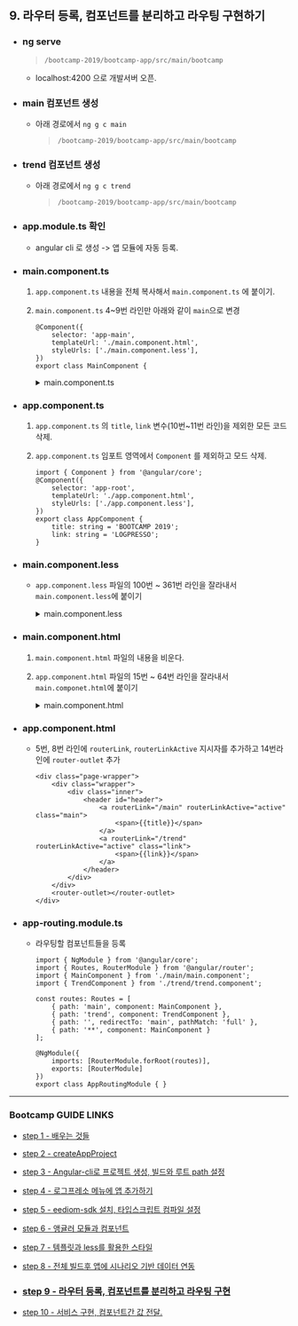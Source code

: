 ## 9. 라우터 등록, 컴포넌트를 분리하고 라우팅 구현하기

- ### ng serve

	>`/bootcamp-2019/bootcamp-app/src/main/bootcamp`
	- localhost:4200 으로 개발서버 오픈.
	
- ### main 컴포넌트 생성
	- 아래 경로에서 `ng g c main`
		>`/bootcamp-2019/bootcamp-app/src/main/bootcamp`
	
	
	
- ### trend 컴포넌트 생성
	- 아래 경로에서 `ng g c trend`
		>`/bootcamp-2019/bootcamp-app/src/main/bootcamp`
	
- ### app.module.ts 확인
	- angular cli 로 생성 -> 앱 모듈에 자동 등록.	
	
- ### main.component.ts

	1. `app.component.ts` 내용을 전체 복사해서 `main.component.ts` 에 붙이기.
	2. `main.component.ts` 4~9번 라인만 아래와 같이 `main`으로 변경
		```
		@Component({
			selector: 'app-main',
			templateUrl: './main.component.html',
			styleUrls: ['./main.component.less'],
		})
		export class MainComponent {
		```
		<details>
		<summary>main.component.ts</summary>
		<div markdown="1">

		```
		import { Component, NgZone, ViewChild } from '@angular/core';
		import { QueryService, SubscribeTypes } from 'eediom-sdk';
		import { GridData, QueryResult, ChartComponent, ChartTypes, LineChartConfigs, Field, Chart } from 'eediom-sdk';
		@Component({
			selector: 'app-main',
			templateUrl: './main.component.html',
			styleUrls: ['./main.component.less'],
		})
		export class MainComponent {
			title: string = 'BOOTCAMP 2019';
			link: string = 'LOGPRESSO';
			@ViewChild('chart', { static: true }) chartComponent: ChartComponent;
			gridData: GridData;
			fieldTypes: QueryResult["fieldTypes"];
			records: QueryResult["records"];
			count: QueryResult["count"];
			chart: Chart;
			query: string = '';
			loading: boolean = false;
			querySuccess: boolean = false;
			isOpen: boolean = false;


			constructor(private queryService: QueryService, private ngZone: NgZone) {
			}

			ngOnInit() {
				this.chart = new Chart(ChartTypes.Area, new LineChartConfigs(
					new Field('_time', 'date', '날짜'),
					[
						new Field('Unreal.js', 'int'),
						new Field('billboard.js', 'int'),
						new Field('iotjs', 'int'),
						new Field('metatron-discovery', 'int'),
						new Field('tui.editor', 'int'),
						new Field('veles', 'int'),
					],
					false
				));
				this.chartComponent.render(null, this.chart);
			}

			executeQuery() {
				this.querySuccess = false;
				this.loading = true;
				this.queryService.query(this.query, (queryId, subscribeData) => {
					if (subscribeData.type === SubscribeTypes.Eof) {
						this.queryService.getResult(queryId, 100, 0).then((queryResult) => {
							this.ngZone.run(() => {
								this.fieldTypes = queryResult.fieldTypes;
								this.count = queryResult.count;
								this.records = queryResult.records;
								this.onRender();
							})
						})
					}
				});
			}

			columnFiltering(columns) {
				const tmp = columns.filter((key) => {
					return key.column !== '_id' && key.column !== '_time' && key.column !== '_table';
				}).map((key) => {
					return new Field(key.column, key.type);
				});
				return tmp;
			}

			onRender(): void {
				setTimeout(() => {
					const filteredColumns = this.columnFiltering(this.fieldTypes);
					this.chart = new Chart(
						ChartTypes.Area, 
						new LineChartConfigs(new Field('_time', 'date', '날짜'), filteredColumns, false)
						);

					this.loading = false;
					this.querySuccess = true;
					this.isOpen = true;
					this.chartComponent.update(this.chart, this.records);
					this.gridData = new GridData({
						records: this.records
					})
				}, 1000)
			}

		}

		```
		</div>
		</details>	
- ### app.component.ts
	1. `app.component.ts` 의 `title`, `link` 변수(10번~11번 라인)을 제외한 모든 코드 삭제.
	2. `app.component.ts` 임포트 영역에서 `Component` 를 제외하고 모드 삭제.


		```
		import { Component } from '@angular/core';
		@Component({
			selector: 'app-root',
			templateUrl: './app.component.html',
			styleUrls: ['./app.component.less'],
		})
		export class AppComponent {
			title: string = 'BOOTCAMP 2019';
			link: string = 'LOGPRESSO';
		}

		```

- ### main.component.less
	- `app.component.less` 파일의 100번 ~ 361번 라인을 잘라내서 `main.component.less`에 붙이기
		<details>
		<summary>main.component.less</summary>
		<div markdown="1">

		```
		.keyframes(@name) when (@name = section-animation) {
		    @keyframes @name {
				from {
					margin-top: 10em;
				}
				to {
					margin-top: 2em;
				}
			}
		}
		.keyframes(@name) when (@name = form-animation) {
		    @keyframes @name {
				from {
					margin-top: 5em;
				}
				to {
					margin-top: 0;
				}
			}
		}
		.keyframes(@name) when (@name = sdk-animation) {
		    @keyframes @name {
				from {
					margin-top: 5em;
					opacity: 0;
				}
				to {
					margin-top: 0;
					opacity: 1;
				}
			}
		}
		.keyframes(section-animation);
		.keyframes(form-animation);
		.keyframes(sdk-animation);
		.wrapper {
			width: 100%;
			&.loading {
				margin-top: 10em;
			}
			&.sdk {
				opacity: 0;
			}
			header.major {
				text-align: center;
			}
			h2 {
				color: #434b56;
				line-height: 1.5;
				letter-spacing: 0.1em;
				font-size: 1.75em;
				font-weight: 800;
				margin: 0 0 0.65em 0;
			}
			>.inner {
				width: 80em;
				max-width: 100%;
				margin-left: auto;
				margin-right: auto;
				>.main {
					padding: 0 6em 2em 6em;
					background-color: #e8eafa;
				}
				>.main.accent {
					margin-top: 10em;
					.combined {
						margin-top: 5em;
					}
				}
			}
			form.combined {
				display: -moz-flex;
				display: -webkit-flex;
				display: -ms-flex;
				display: flex;
				-moz-flex-direction: row;
				-webkit-flex-direction: row;
				-ms-flex-direction: row;
				flex-direction: row;
				margin-left: auto;
				margin-right: auto;
				max-width: 100%;
				position: relative;
				width: 35em;
			}
			input {
				font-family: "Raleway", sans-serif;
				font-size: 12pt;
				font-weight: 300;
				line-height: 1.65;
			}
			input[type="text"] {
				-moz-appearance: none;
				-webkit-appearance: none;
				-ms-appearance: none;
				appearance: none;
				font-weight: 800;
				-moz-flex-grow: 1;
				-webkit-flex-grow: 1;
				-ms-flex-grow: 1;
				flex-grow: 1;
				-moz-flex-shrink: 1;
				-webkit-flex-shrink: 1;
				-ms-flex-shrink: 1;
				flex-shrink: 1;
				border: 1px solid rgba(67, 75, 86, 0.25);
				border-bottom-left-radius: 2.75em;
				border-bottom-right-radius: 0;
				border-top-left-radius: 2.75em;
				border-top-right-radius: 0;
				display: block;
				outline: 0;
				padding: 0 1em;
				text-decoration: none;
				height: 2.75em;
				color: rgba(67, 75, 86, 0.8);
				background-color: rgba(241, 246, 254, 0.9);
				&:focus {
					transition: background-color 0.2s ease-in-out, color 0.2s ease-in-out;
					background: #ffffff;
					color: rgba(67, 75, 86, 0.75);
					border-color: #fed586;
					box-shadow: inset 0 0 0 1px #fed586;
				}
			}
			input[type="submit"] {
				-moz-appearance: none;
				-webkit-appearance: none;
				-ms-appearance: none;
				appearance: none;
				transition: background-color 0.2s ease-in-out, color 0.2s ease-in-out;
				border-radius: 3.92857em;
				border: 0;
				cursor: pointer;
				display: inline-block;
				font-weight: 600;
				height: 3.92857em;
				line-height: 3.92857em;
				padding: 0 3em;
				text-align: center;
				text-decoration: none;
				white-space: nowrap;
				letter-spacing: 0.1em;
				text-transform: uppercase;
				font-size: 0.7em;
				box-shadow: inset 0 0 0 1px rgba(67, 75, 86, 0.25);
				background-color: #575b72;
				color: #ffffff;
				outline: 0;
				-moz-flex-grow: 0;
				-webkit-flex-grow: 0;
				-ms-flex-grow: 0;
				flex-grow: 0;
				-moz-flex-shrink: 0;
				-webkit-flex-shrink: 0;
				-ms-flex-shrink: 0;
				flex-shrink: 0;
				border-top-left-radius: 0;
				border-bottom-left-radius: 0;
				&:hover {
					background-color: rgba(67, 75, 86, 0.05);
					color: #434b56;
				}
				&:active {
					background-color: rgba(153, 166, 185, 0.7);
				}
			}
			input:-webkit-autofill {
				color: rgba(67, 75, 86, 0.75);
			}
			&::-webkit-input-placeholder {
				opacity: 0.7;
			}
			&:-moz-placeholder {
				opacity: 0.7;
			}
			&::-moz-placeholder {
				opacity: 0.7;
			}
			&:-ms-input-placeholder {
				opacity: 0.7;
			}
			.spotlights {
				box-shadow: 0 0 2em 0 rgba(0, 0, 0, 0.4);
				>article {
					display: -moz-flex;
					display: -webkit-flex;
					display: -ms-flex;
					display: flex;
					-moz-flex-direction: row;
					-webkit-flex-direction: row;
					-ms-flex-direction: row;
					flex-direction: row;
					&:last-child {
						height: 400px;
					}
					.content {
						padding: 4em 5em 2em 5em;
						text-align: center;
					}
				}
			}
		}
		@media screen and (max-width: 480px) {
			form.combined {
				-moz-flex-direction: column;
				-webkit-flex-direction: column;
				-ms-flex-direction: column;
				flex-direction: column;
			}
			#header {
				font-size: 0.8em;
				margin-top: 0.5em;
				height: 44px;
			}
			.page-wrapper {
				& >* {
					padding: 0;
				}
				&> :first-child {
					padding-top: 0;
				}
				&> :last-child {
					padding-bottom: 3em;
				}
			}
			.wrapper {
				>.inner {
					>.main {
						padding: 3em 2em 2em 2em;
					}
				}
			}
		}
		@media screen and (max-width: 1680px) {
			.spotlights {
				>article {
					.content {
						padding: 4em 4em 2em 4em;
					}
				}
			}
		}
		@media screen and (max-width: 736px) {
			.spotlights {
				>article {
					.content {
						padding: 3em 2em 1em 2em;
					}
				}
			}
		}
		@media screen and (max-width: 1280px) {
			.wrapper {
				>.inner {
					>.main {
						padding: 3em 4em 2em 4em;
					}
				}
			}
		}

		```
		</div>
		</details>
	
- ### main.component.html
	1. `main.component.html` 파일의 내용을 비운다.
	2. `app.component.html` 파일의 15번 ~ 64번 라인을 잘라내서 `main.componet.html`에 붙이기
		<details>
		<summary>main.component.html</summary>
		<div markdown="1">

		```
		<div class="wrapper">
			<div class="inner">
				<section class="main accent"
					[style.animation]="isOpen ? 'section-animation 1.2s 0.3s 1 ease-in-out forwards': 'none'">
					<header class="major">
						<h2>query</h2>
					</header>
					<form (ngSubmit)="executeQuery()" class="combined"
						[style.animation]="isOpen ? 'form-animation 1s 1.1s 1 ease-in-out forwards': 'none'" autocomplete="off">
						<input [(ngModel)]="query" name="query" type="text" placeholder="query here">
						<input type="submit" value="run">
					</form>
				</section>
			</div>
		</div>
		<div class="wrapper loading" *ngIf="loading">
			<div class="inner">
				<section class="main">
					<header class="major">
						<img src="assets/loading.gif" />
					</header>
				</section>
			</div>
		</div>
		<div class="wrapper sdk" [style.visibility]="querySuccess ? 'inherit': 'hidden'"
			[style.animation]="isOpen ? 'sdk-animation 1s 1.5s 1 ease-in-out forwards': 'none'">
			<div class="inner">
				<section class="main">
					<header class="major">
						<h2>area chart</h2>
					</header>
					<div class="spotlights">
						<article>
							<edm-chart #chart></edm-chart>
						</article>
					</div>
				</section>
				<section class="main">
					<header class="major">
						<h2>grid</h2>
					</header>
					<div class="spotlights">
						<article>
							<edm-grid [gridData]="gridData" [pageSize]="100" [currentPage]="1" [showPager]="false">
							</edm-grid>
						</article>
					</div>
				</section>
			</div>
		</div>

		```
		</div>
		</details>
- ### app.component.html
	- 5번, 8번 라인에 `routerLink`, `routerLinkActive` 지시자를 추가하고 14번라인에 `router-outlet` 추가
	
		```
		<div class="page-wrapper">
			<div class="wrapper">
				<div class="inner">
					<header id="header">
						<a routerLink="/main" routerLinkActive="active" class="main">
							<span>{{title}}</span>
						</a>
						<a routerLink="/trend" routerLinkActive="active" class="link">
							<span>{{link}}</span>
						</a>
					</header>
				</div>
			</div>
			<router-outlet></router-outlet>
		</div>
		```
	

- ### app-routing.module.ts
	- 라우팅할 컴포넌트들을 등록
	
		```
		import { NgModule } from '@angular/core';
		import { Routes, RouterModule } from '@angular/router';
		import { MainComponent } from './main/main.component';
		import { TrendComponent } from './trend/trend.component';

		const routes: Routes = [
			{ path: 'main', component: MainComponent },
			{ path: 'trend', component: TrendComponent },
			{ path: '', redirectTo: 'main', pathMatch: 'full' },
			{ path: '**', component: MainComponent }
		];

		@NgModule({
			imports: [RouterModule.forRoot(routes)],
			exports: [RouterModule]
		})
		export class AppRoutingModule { }
		```

---
### Bootcamp GUIDE LINKS
* [step 1 - 배우는 것들](step1.md)

* [step 2 - createAppProject](step2.md)

* [step 3 - Angular-cli로 프로젝트 생성, 빌드와 루트 path 설정](step3.md)

* [step 4 - 로그프레소 메뉴에 앱 추가하기](step4.md)

* [step 5 - eediom-sdk 설치, 타입스크립트 컴파일 설정](step5.md)

* [step 6 - 앵귤러 모듈과 컴포넌트](step6.md)

* [step 7 - 템플릿과 less를 활용한 스타일](step7.md)

* [step 8 - 전체 빌드후 앱에 시나리오 기반 데이터 연동](step8.md)

* ### [step 9 - 라우터 등록, 컴포넌트를 분리하고 라우팅 구현](step9.md)

* [step 10 - 서비스 구현, 컴포넌트간 값 전달.](step10.md)